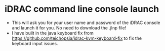 # iDRAC command line console launch


* This will ask you for your user name and password of the iDRAC console and launch it for you. No need to download the .jlnp file!
* I have built in the java keyboard fix from https://github.com/teichopsia/idrac-kvm-keyboard-fix to fix the keyboard input issues.
